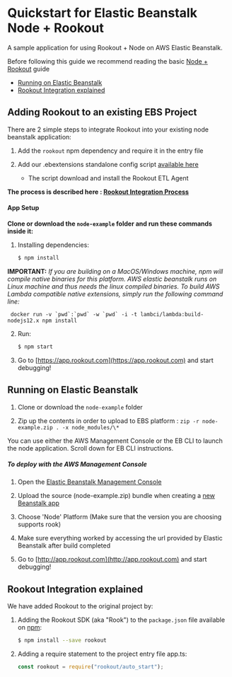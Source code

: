 # Quickstart for Elastic Beanstalk Node + Rookout

A sample application for using Rookout + Node on AWS Elastic Beanstalk.

Before following this guide we recommend reading the basic [Node + Rookout] guide

* [Running on Elastic Beanstalk](#running-on-elastic-beanstalk)
* [Rookout Integration explained](#rookout-integration-explained)

## Adding Rookout to an existing EBS Project

There are 2 simple steps to integrate Rookout into your existing node beanstalk application:

1. Add the `rookout` npm dependency and require it in the entry file

2. Add our .ebextensions standalone config script [available here](.ebextensions)
    * The script download and install the Rookout ETL Agent

__The process is described here : [Rookout Integration Process](#rookout-integration-process)__

#### App Setup

**Clone or download the `node-example` folder and run these commands inside it:**

1. Installing dependencies:
    ```bash
    $ npm install
    ```
**IMPORTANT:** _If you are building on a MacOS/Windows machine, npm will compile native binaries for this platform. AWS elastic beanstalk runs on Linux machine and thus needs the linux compiled binaries. To build AWS Lambda compatible native extensions, simply run the following command line:_

     docker run -v `pwd`:`pwd` -w `pwd` -i -t lambci/lambda:build-nodejs12.x npm install

2. Run:
    ```bash
    $ npm start
    ```

3. Go to [https://app.rookout.com](https://app.rookout.com) and start debugging! 


## Running on Elastic Beanstalk

1. Clone or download the `node-example` folder

1. Zip up the contents in order to upload to EBS platform :
`zip -r node-example.zip . -x node_modules/\*`

You can use either the AWS Management Console or the EB CLI to launch the node application. Scroll down for EB CLI instructions.

##### To deploy with the AWS Management Console
1. Open the [Elastic Beanstalk Management Console](https://console.aws.amazon.com/elasticbeanstalk/home)

1. Upload the source (node-example.zip) bundle when creating a [new Beanstalk app](https://console.aws.amazon.com/elasticbeanstalk/home#/gettingStarted)

1. Choose 'Node' Platform (Make sure that the version you are choosing supports rook)

1. Make sure everything worked by accessing the url provided by Elastic Beanstalk after build completed

1. Go to [http://app.rookout.com](http://app.rookout.com) and start debugging!


## Rookout Integration explained

We have added Rookout to the original project by:
1. Adding the Rookout SDK (aka "Rook") to the `package.json` file available on [npm]:
    ```bash
    $ npm install --save rookout
    ```

1. Adding a require statement to the project entry file app.ts:
    ```js
    const rookout = require("rookout/auto_start");
    ```

[Node + Rookout]: https://docs.rookout.com/docs/sdk-setup.html
[npm]: https://www.npmjs.com/package/rookout


